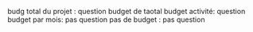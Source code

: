 budg total du projet : question
budget de taotal budget activité: question
budget par mois: pas question
pas de budget : pas question

